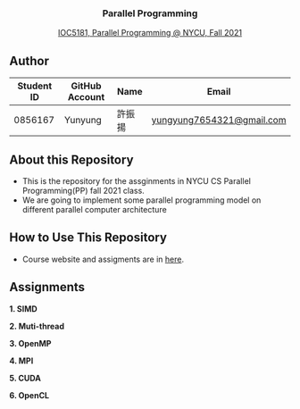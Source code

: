 <div align="center">
   <h3> Parallel Programming </h3>
   <a href="https://nycu-sslab.github.io/PP-f21">IOC5181, Parallel Programming @ NYCU, Fall 2021</a>
</div>

## Author

| Student ID | GitHub Account | Name | Email                      |
| -----------| -------------- | ---- | -------------------------- |
| 0856167    | Yunyung        | 許振揚| yungyung7654321@gmail.com  |

## About this Repository
* This is the repository for the assginments in NYCU CS Parallel Programming(PP) fall 2021 class.
* We are going to implement some parallel programming model on different parallel computer architecture

## How to Use This Repository
* Course website and assigments are in [here](https://nycu-sslab.github.io/PP-f21/).

## Assignments
**1. SIMD**

**2. Muti-thread**

**3. OpenMP**

**4.  MPI**

**5. CUDA**

**6. OpenCL**
